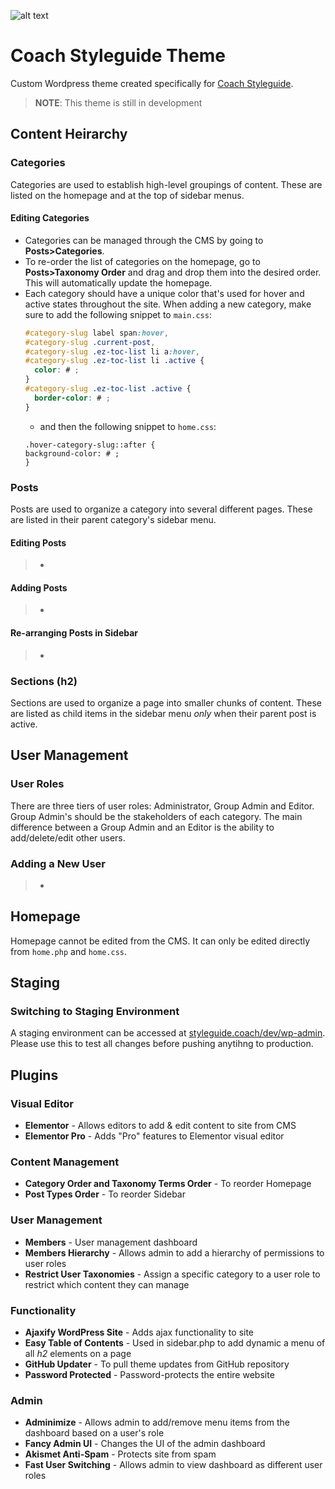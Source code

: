 ![alt text](https://styleguide.coach/wp-content/themes/coach-styleguide/img/logo-coach.svg)
# Coach Styleguide Theme
Custom Wordpress theme created specifically for [Coach Styleguide](https://styleguide.coach). 
> **NOTE**: This theme is still in development 


## Content Heirarchy
### Categories
Categories are used to establish high-level groupings of content. These are listed on the homepage and at the top of sidebar menus. 
  #### Editing Categories
  * Categories can be managed through the CMS by going to __Posts>Categories__.
  * To re-order the list of categories on the homepage, go to __Posts>Taxonomy Order__ and drag and drop them into the desired order. This will automatically update the homepage.
  * Each category should have a unique color that's used for hover and active states throughout the site. When adding a new category, make sure to add the following snippet to `main.css`:
      ```css
      #category-slug label span:hover,
      #category-slug .current-post,
      #category-slug .ez-toc-list li a:hover,
      #category-slug .ez-toc-list li .active {
        color: # ;
      }
      #category-slug .ez-toc-list .active {
        border-color: # ;
      }
      ```
      * and then the following snippet to `home.css`:<br>
      ```
      .hover-category-slug::after {
      background-color: # ;
      }
      ```
### Posts
Posts are used to organize a category into several different pages. These are listed in their parent category's sidebar menu.
  #### Editing Posts
  > -
  #### Adding Posts
  > -
  #### Re-arranging Posts in Sidebar
  > -

### Sections (h2)
  Sections are used to organize a page into smaller chunks of content. These are listed as child items in the sidebar menu *only* when their parent post is active.


## User Management
  ### User Roles
  There are three tiers of user roles: Administrator, Group Admin and Editor. Group Admin's should be the stakeholders of each category. The main difference between a Group Admin and an Editor is the ability to add/delete/edit other users.
  ### Adding a New User
  > -


## Homepage
Homepage cannot be edited from the CMS. It can only be edited directly from `home.php` and `home.css`.


## Staging
  ### Switching to Staging Environment
  A staging environment can be accessed at [styleguide.coach/dev/wp-admin](https://styleguide.coach/dev/wp-admin). Please use this to test all changes before pushing anytihng to production.

## Plugins
  ### Visual Editor
  * **Elementor** - Allows editors to add & edit content to site from CMS
  * **Elementor Pro** - Adds "Pro" features to Elementor visual editor
  ### Content Management
  * **Category Order and Taxonomy Terms Order** - To reorder Homepage
  * **Post Types Order** - To reorder Sidebar
  ### User Management
  * **Members** - User management dashboard
   * **Members Hierarchy** - Allows admin to add a hierarchy of permissions to user roles
  * **Restrict User Taxonomies** - Assign a specific category to a user role to restrict which content they can manage
  ### Functionality 
  * **Ajaxify WordPress Site** - Adds ajax functionality to site
  * **Easy Table of Contents** - Used in sidebar.php to add dynamic a menu of all *h2* elements on a page
  * **GitHub Updater** - To pull theme updates from GitHub repository
  * **Password Protected** - Password-protects the entire website
  ### Admin 
  * **Adminimize** - Allows admin to add/remove menu items from the dashboard based on a user's role
  * **Fancy Admin UI** - Changes the UI of the admin dashboard
  * **Akismet Anti-Spam** - Protects site from spam
  * **Fast User Switching** - Allows admin to view dashboard as different user roles














